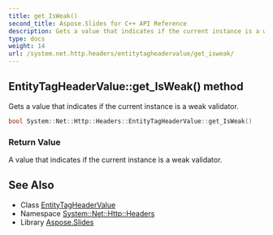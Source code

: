 ```yaml
---
title: get_IsWeak()
second_title: Aspose.Slides for C++ API Reference
description: Gets a value that indicates if the current instance is a weak validator.
type: docs
weight: 14
url: /system.net.http.headers/entitytagheadervalue/get_isweak/
---
```

## EntityTagHeaderValue::get_IsWeak() method


Gets a value that indicates if the current instance is a weak validator.

```cpp
bool System::Net::Http::Headers::EntityTagHeaderValue::get_IsWeak()
```


### Return Value

A value that indicates if the current instance is a weak validator.

## See Also

* Class [EntityTagHeaderValue](../)
* Namespace [System::Net::Http::Headers](../../)
* Library [Aspose.Slides](../../../)